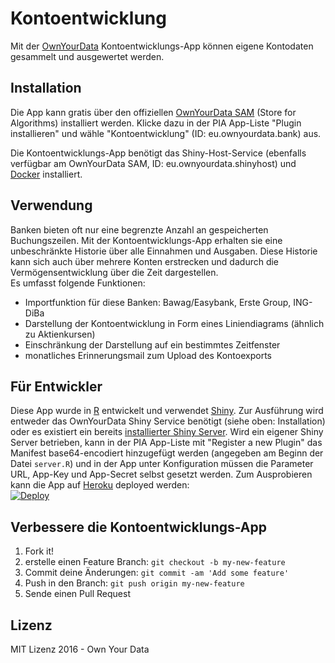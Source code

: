# Kontoentwicklung

Mit der [OwnYourData](https://www.ownyourdata.eu) Kontoentwicklungs-App können eigene Kontodaten gesammelt und ausgewertet werden.  


## Installation

Die App kann gratis über den offiziellen [OwnYourData SAM](http://oyd-sam.herokuapp.com) (Store for Algorithms) installiert werden. Klicke dazu in der PIA App-Liste "Plugin installieren" und wähle "Kontoentwicklung" (ID: eu.ownyourdata.bank) aus.

Die Kontoentwicklungs-App benötigt das Shiny-Host-Service (ebenfalls verfügbar am OwnYourData SAM, ID: eu.ownyourdata.shinyhost) und [Docker](https://www.docker.com/) installiert.


## Verwendung

Banken bieten oft nur eine begrenzte Anzahl an gespeicherten Buchungszeilen. Mit der Kontoentwicklungs-App erhalten sie eine unbeschränkte Historie über alle Einnahmen und Ausgaben. Diese Historie kann sich auch über mehrere Konten erstrecken und dadurch die Vermögensentwicklung über die Zeit dargestellen.  
Es umfasst folgende Funktionen:

* Importfunktion für diese Banken: Bawag/Easybank, Erste Group, ING-DiBa
* Darstellung der Kontoentwicklung in Form eines Liniendiagrams (ähnlich zu Aktienkursen)
* Einschränkung der Darstellung auf ein bestimmtes Zeitfenster
* monatliches Erinnerungsmail zum Upload des Kontoexports


## Für Entwickler  

Diese App wurde in [R](https://cran.r-project.org/) entwickelt und verwendet [Shiny](http://shiny.rstudio.com/). Zur Ausführung wird entweder das OwnYourData Shiny Service benötigt (siehe oben: Installation) oder es existiert ein bereits [installierter Shiny Server](https://github.com/rstudio/shiny-server/wiki/Building-Shiny-Server-from-Source). Wird ein eigener Shiny Server betrieben, kann in der PIA App-Liste mit "Register a new Plugin" das Manifest base64-encodiert hinzugefügt werden (angegeben am Beginn der Datei `server.R`) und in der App unter Konfiguration müssen die Parameter URL, App-Key und App-Secret selbst gesetzt werden.
Zum Ausprobieren kann die App auf [Heroku](https://www.heroku.com/) deployed werden:  
[![Deploy](https://www.herokucdn.com/deploy/button.png)](https://heroku.com/deploy)

## Verbessere die Kontoentwicklungs-App

1. Fork it!
2. erstelle einen Feature Branch: `git checkout -b my-new-feature`
3. Commit deine Änderungen: `git commit -am 'Add some feature'`
4. Push in den Branch: `git push origin my-new-feature`
5. Sende einen Pull Request

## Lizenz

MIT Lizenz 2016 - Own Your Data
